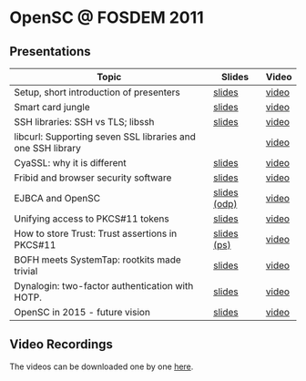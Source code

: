 # OpenSC @ FOSDEM 2011

## Presentations

| **Topic** | **Slides** | **Video** |
| --------- | ---------- | ------- |
| Setup, short introduction of presenters  | [slides](./attachments/wiki/FOSDEM2011/FOSDEM_INTRO.pdf) | [video](http://video.fosdem.org/2011/devrooms/security/security_1300__intro__paljak.webm) |
| Smart card jungle | [slides](./attachments/wiki/FOSDEM2011/01_jean-michel.pdf) | [video](http://video.fosdem.org/2011/devrooms/security/security_1315__smartcard__poure.webm) |
| SSH libraries: SSH vs TLS; libssh | [slides](./attachments/wiki/FOSDEM2011/SSH_libraries.pdf) | [video](http://video.fosdem.org/2011/devrooms/security/security_1345__ssh__adamantiadis.webm) |
| libcurl: Supporting seven SSL libraries and one SSH library | | [video](http://video.fosdem.org/2011/devrooms/security/security_1415__libcurl__stenberg.webm) |
| CyaSSL: why it is different | [slides](http://www.yassl.com/files/FOSDEM_Lightning_Talk.pdf) | [video](http://video.fosdem.org/2011/devrooms/security/security_1445__cyassl__stefonic.webm) |
| Fribid and browser security software | [slides](./attachments/wiki/FOSDEM2011/FriBID-FOSDEM-2011.pdf) | [video](http://video.fosdem.org/2011/devrooms/security/security_1500__fribid__borell.webm) |
| EJBCA and OpenSC | [slides (odp)](./attachments/wiki/FOSDEM2011/ejbca-opensc-1.odp) | [video](http://video.fosdem.org/2011/devrooms/security/security_1530__ejbca__gustavsson.webm) |
| Unifying access to PKCS#11 tokens | [slides](./attachments/wiki/FOSDEM2011/talk-199.pdf) | [video](http://video.fosdem.org/2011/devrooms/security/security_1600__pkcs11__mavrogiannopoulos.webm) |
| How to store Trust: Trust assertions in PKCS#11 | [slides (ps)](./attachments/wiki/FOSDEM2011/trust-assertion-notes.ps) | [video](http://video.fosdem.org/2011/devrooms/security/security_1630__trust__walter.webm) |
| BOFH meets SystemTap: rootkits made trivial | [slides](./attachments/wiki/FOSDEM2011/systemtap-bofh-fosdem2011020501.pdf) | [video](http://video.fosdem.org/2011/devrooms/security/security_1700__systemtap__kunysz.webm) |
| Dynalogin: two-factor authentication with HOTP. | [slides](./attachments/wiki/FOSDEM2011/dynalogin.pdf) | [video](http://video.fosdem.org/2011/devrooms/security/security_1730__dynalogin__pocock.webm) |
| OpenSC in 2015 - future vision | [slides](FOSDEM_OPENSC.pdf) | [video](http://video.fosdem.org/2011/devrooms/security/security_1800__opensc__paljak.webm) |

## Video Recordings

The videos can be downloaded one by one [here](https://video.fosdem.org/2011/devrooms/security/).
